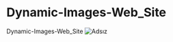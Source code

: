 # Dynamic-Images-Web_Site
Dynamic-Images-Web_Site
![Adsız](https://user-images.githubusercontent.com/61604771/197418704-70b6ed59-57ec-46d9-9dec-3f104cb15b78.png)
